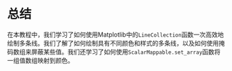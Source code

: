 # 总结

在本教程中，我们学习了如何使用Matplotlib中的`LineCollection`函数一次高效地绘制多条线。我们了解了如何绘制具有不同颜色和样式的多条线，以及如何使用掩码数组来屏蔽某些值。我们还学习了如何使用`ScalarMappable.set_array`函数将一组值数组映射到颜色。
